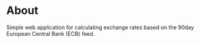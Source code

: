 # About

Simple web application for calculating exchange rates based on the 90­day European Central Bank (ECB) feed.
